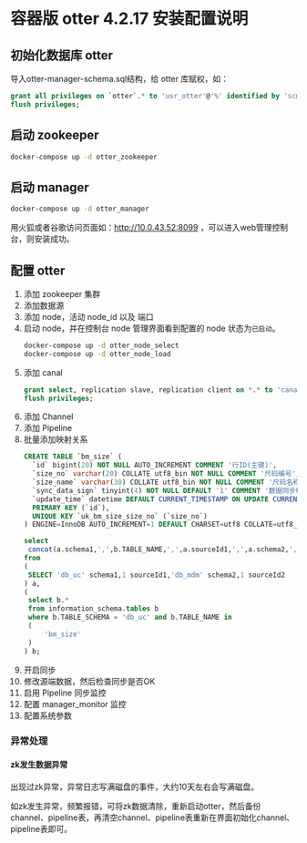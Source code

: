 # 容器版 otter 4.2.17 安装配置说明

## 初始化数据库 otter

导入otter-manager-schema.sql结构，给 otter 库赋权，如：

```sql
grant all privileges on `otter`.* to 'usr_otter'@'%' identified by 'scm_otter';
flush privileges;
```

## 启动 zookeeper

```sh
docker-compose up -d otter_zookeeper
```

## 启动 manager

```sh
docker-compose up -d otter_manager
```

用火狐或者谷歌访问页面如：http://10.0.43.52:8099 ，可以进入web管理控制台，则安装成功。

## 配置 otter

1. 添加 zookeeper 集群
2. 添加数据源
3. 添加 node，活动 node_id 以及 端口
4. 启动 node，并在控制台 node 管理界面看到配置的 node 状态为`已启动`。
   ```sh
   docker-compose up -d otter_node_select
   docker-compose up -d otter_node_load
   ```
5. 添加 canal
   ```sql
   grant select, replication slave, replication client on *.* to 'canal'@'%' identified by 'otter2canal';
   flush privileges;
   ```
6. 添加 Channel
7. 添加 Pipeline
8. 批量添加映射关系
   ```sql
   CREATE TABLE `bm_size` (
     `id` bigint(20) NOT NULL AUTO_INCREMENT COMMENT '行ID(主键)',
     `size_no` varchar(20) COLLATE utf8_bin NOT NULL COMMENT '尺码编号',
     `size_name` varchar(30) COLLATE utf8_bin NOT NULL COMMENT '尺码名称',
     `sync_data_sign` tinyint(4) NOT NULL DEFAULT '1' COMMENT '数据同步标志(1=同步 0=不同步)',
     `update_time` datetime DEFAULT CURRENT_TIMESTAMP ON UPDATE CURRENT_TIMESTAMP COMMENT '记录更新时间',
     PRIMARY KEY (`id`),
     UNIQUE KEY `uk_bm_size_size_no` (`size_no`)
   ) ENGINE=InnoDB AUTO_INCREMENT=1 DEFAULT CHARSET=utf8 COLLATE=utf8_bin COMMENT='尺码信息表';

   select  
   	concat(a.schema1,',',b.TABLE_NAME,',',a.sourceId1,',',a.schema2,',',b.TABLE_NAME,',',a.sourceId2)
   from 
   (
   	SELECT 'db_uc' schema1,1 sourceId1,'db_mdm' schema2,1 sourceId2 
   ) a,
   (
   	select b.* 
   	from information_schema.tables b
   	where b.TABLE_SCHEMA = 'db_uc' and b.TABLE_NAME in
   	(
   		'bm_size'
   	) 
   ) b;
   ```
9. 开启同步
10. 修改源端数据，然后检查同步是否OK
11. 启用 Pipeline 同步监控
12. 配置 manager_monitor 监控
13. 配置系统参数

### 异常处理

#### zk发生数据异常

出现过zk异常，异常日志写满磁盘的事件，大约10天左右会写满磁盘。

如zk发生异常，频繁报错，可将zk数据清除，重新启动otter，然后备份channel、pipeline表，再清空channel、pipeline表重新在界面初始化channel、pipeline表即可。
